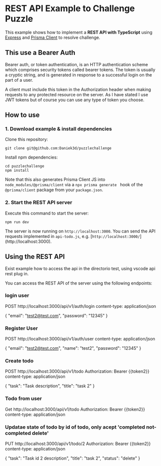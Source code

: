 # REST API Example to Challenge Puzzle

This example shows how to implement a **REST API with TypeScript** using [Express](https://expressjs.com/) and [Prisma Client](https://github.com/prisma/prisma2/blob/master/docs/prisma-client-js/api.md) to resolve challenge. 

## This use a Bearer Auth
Bearer auth, or token authentication, is an HTTP authentication scheme which comprises security tokens called bearer tokens. The token is usually a cryptic string, and is generated in response to a successful login on the part of a user.

A client must include this token in the Authorization header when making requests to any protected resource on the server. As I have stated I use JWT tokens but of course you can use any type of token you choose.

## How to use

### 1. Download example & install dependencies

Clone this repository:

```
git clone git@github.com:Daniek3d/puzzlechallenge
```

Install npm dependencies:

```
cd puzzlechallenge
npm install
```

Note that this also generates Prisma Client JS into `node_modules/@prisma/client` via a `npx prisma generate ` hook of the `@prisma/client` package from your `package.json`.

### 2. Start the REST API server

Execute this command to start the server:

```
npm run dev
```

The server is now running on `http://localhost:3000`. You can send the API requests implemented in `api-todo.js`, e.g. [`http://localhost:3000/`]
(http://localhost:3000).

## Using the REST API
Exist example how to access the api in the directorio test, using vscode api rest plug in.

You can access the REST API of the server using the following endpoints:

### login user
POST http://localhost:3000/api/v1/auth/login
content-type: application/json

{
    "email": "test2@test.com",
    "password": "12345"
}

### Register User
POST http://localhost:3000/api/v1/auth/user
content-type: application/json

{
    "email": "test2@test.com",
    "name": "test2",
    "password": "12345"
}

###  Create todo
POST http://localhost:3000/api/v1/todo
Authorization: Bearer {{token2}}
content-type: application/json

{
    "task": "Task description",
    "title": "task 2"
}


### Todo from user
Get http://localhost:3000/api/v1/todo
Authorization: Bearer {{token2}}
content-type: application/json 


### Updatae state of todo by id of todo, only acept 'completed not-completed delete'
PUT http://localhost:3000/api/v1/todo/2
Authorization: Bearer {{token2}}
content-type: application/json

{
    "task": "Task id 2 description",
    "title": "task 2",
    "status": "delete"
}


